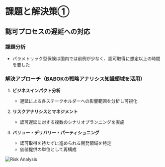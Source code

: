 # 課題と解決策①

## 認可プロセスの遅延への対応

### 課題分析
- パラメトリック型保険は国内では前例が少なく、認可取得に想定以上の時間を要した

### 解決アプローチ（BABOKの戦略アナリシス知識領域を活用）

1. **ビジネスインパクト分析**
   - 遅延による各ステークホルダーへの影響範囲を分析し可視化

2. **リスクアナリシスとマネジメント**
   - 認可遅延に対する複数のシナリオプランニングを実施

3. **バリュー・デリバリー・パーティショニング**
   - 認可取得を待たずに進められる開発領域を特定
   - 価値提供の単位として再構成

![Risk Analysis](https://via.placeholder.com/400x200/EAEAEA/333333?text=リスク分析と対応戦略)